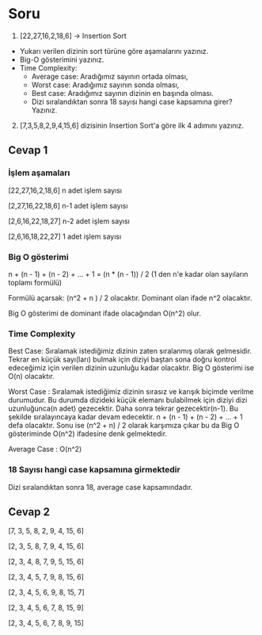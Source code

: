 # Soru

1. [22,27,16,2,18,6] -> Insertion Sort
- Yukarı verilen dizinin sort türüne göre aşamalarını yazınız.
- Big-O gösterimini yazınız.
- Time Complexity:
  - Average case: Aradığımız sayının ortada olması,
  - Worst case: Aradığımız sayının sonda olması,
  - Best case: Aradığımız sayının dizinin en başında olması.
  - Dizi sıralandıktan sonra 18 sayısı hangi case kapsamına girer? Yazınız.

2. [7,3,5,8,2,9,4,15,6] dizisinin Insertion Sort'a göre ilk 4 adımını yazınız.

## Cevap 1

### İşlem aşamaları

[22,27,16,2,18,6] n adet işlem sayısı

[2,27,16,22,18,6] n-1 adet işlem sayısı

[2,6,16,22,18,27] n-2 adet işlem sayısı

[2,6,16,18,22,27] 1 adet işlem sayısı

### Big O gösterimi

n + (n - 1) + (n - 2) + ... + 1 = (n * (n - 1)) / 2 (1 den n'e kadar olan sayıların toplamı formülü)  

Formülü açarsak: (n^2 + n ) / 2 olacaktır. Dominant olan ifade n^2 olacaktır.

Big O gösterimi de dominant ifade olacağından  O(n^2) olur.

### Time Complexity

Best Case: Sıralamak istediğimiz dizinin zaten sıralanmış olarak gelmesidir. Tekrar en küçük sayı(ları) bulmak için diziyi baştan sona doğru kontrol edeceğimiz için verilen dizinin uzunluğu kadar olacaktır.  Big O gösterimi ise O(n) olacaktır.

Worst Case : Sıralamak istediğimiz dizinin sırasız ve karışık biçimde verilme durumudur. Bu durumda dizideki küçük elemanı bulabilmek için diziyi dizi uzunluğunca(n adet) gezecektir. Daha sonra tekrar gezecektir(n-1). Bu şekilde sıralayıncaya kadar devam edecektir. n + (n - 1) + (n - 2) + ... + 1 defa olacaktır. Sonu ise (n^2 + n) / 2 olarak karşımıza çıkar bu da Big O gösteriminde O(n^2) ifadesine denk gelmektedir.

Average Case : O(n^2)

### 18 Sayısı hangi case kapsamına girmektedir

Dizi sıralandıktan sonra 18, average case kapsamındadır.

## Cevap 2

[7, 3, 5, 8, 2, 9, 4, 15, 6]

[2, 3, 5, 8, 7, 9, 4, 15, 6]

[2, 3, 4, 8, 7, 9, 5, 15, 6]

[2, 3, 4, 5, 7, 9, 8, 15, 6]

[2, 3, 4, 5, 6, 9, 8, 15, 7]

[2, 3, 4, 5, 6, 7, 8, 15, 9]

[2, 3, 4, 5, 6, 7, 8, 9, 15]
